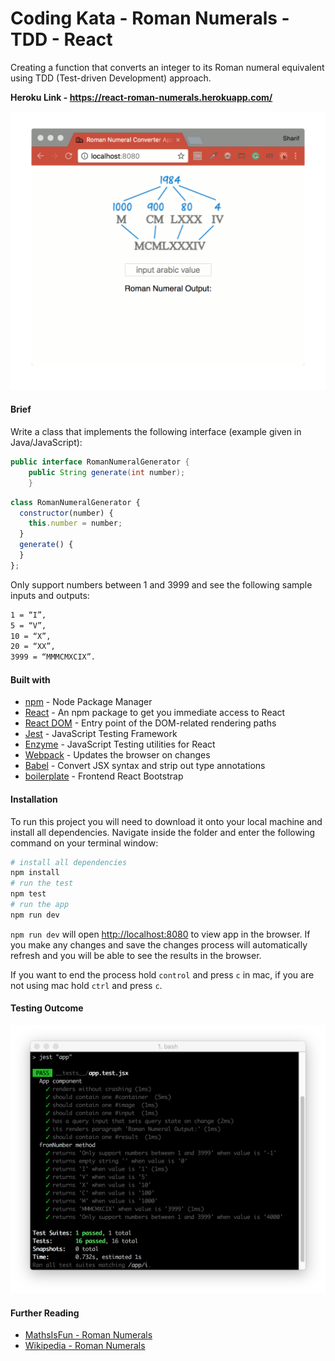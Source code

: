 # Coding Kata - Roman Numerals - TDD - React
Creating a function that converts an integer to its Roman numeral equivalent using TDD (Test-driven Development) approach.

<b>Heroku Link - https://react-roman-numerals.herokuapp.com/</b>

![Final App](./img/animateApp.gif)

#### Brief
Write a class that implements the following interface (example given in Java/JavaScript):
```java
public interface RomanNumeralGenerator {
    public String generate(int number);
    }
```
```js
class RomanNumeralGenerator {
  constructor(number) {
    this.number = number;
  }
  generate() {
  }
};
```
Only support numbers between 1 and 3999 and see the following sample inputs and outputs:
```bash
1 = “I”,
5 = “V”,
10 = “X”,
20 = “XX”,
3999 = “MMMCMXCIX”.
```
#### Built with
* [npm](https://www.npmjs.com/) - Node Package Manager
* [React](https://www.npmjs.com/package/react) - An npm package to get you immediate access to React
* [React DOM](https://www.npmjs.com/package/react-dom) - Entry point of the DOM-related rendering paths
* [Jest](https://facebook.github.io/jest/) - JavaScript Testing Framework
* [Enzyme](https://www.npmjs.com/package/react-test-renderer) - JavaScript Testing utilities for React
* [Webpack](https://www.npmjs.com/package/webpack-dev-server) - Updates the browser on changes
* [Babel](https://babeljs.io/) - Convert JSX syntax and strip out type annotations
* [boilerplate](https://github.com/MCRcodes/react-bootstrap.git) - Frontend React Bootstrap

#### Installation
To run this project you will need to download it onto your local machine and install all dependencies.
Navigate inside the folder and enter the following command on your terminal window:
```bash
# install all dependencies
npm install
# run the test
npm test
# run the app
npm run dev
```
`npm run dev` will open [http://localhost:8080](http://localhost:8080) to view app in the browser. If you make any changes and save the changes process will automatically refresh and you will be able to see the results in the browser.

If you want to end the process hold `control` and press `c` in mac, if you are not using mac hold `ctrl` and press `c`.

#### Testing Outcome
![Jest Testing](./img/reactCompleteTest.png)

#### Further Reading
- [MathsIsFun - Roman Numerals](https://www.mathsisfun.com/roman-numerals.html)
- [Wikipedia - Roman Numerals](http://en.wikipedia.org/wiki/Roman_numerals)
